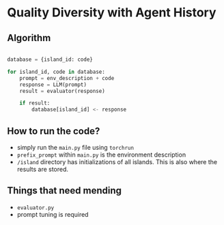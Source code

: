 # Quality Diversity with Agent History 

## Algorithm 
```python 

database = {island_id: code}

for island_id, code in database:
	prompt = env_description + code
	response = LLM(prompt) 
	result = evaluator(response) 

	if result: 
		database[island_id] <- response

```

## How to run the code? 
- simply run the `main.py` file using `torchrun`
- `prefix_prompt` within `main.py` is the environment description 
- `/island` directory has initializations of all islands. This is also where the results are stored. 

## Things that need mending 
- `evaluator.py`
- prompt tuning is required
